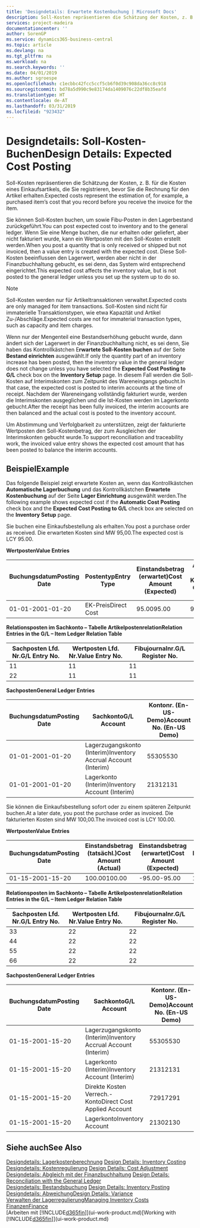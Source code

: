 ```yaml
---
title: 'Designdetails: Erwartete Kostenbuchung | Microsoft Docs'
description: Soll-Kosten repräsentieren die Schätzung der Kosten, z. B. für die Kosten eines Einkaufsartikels, die Sie registrieren, bevor Sie die Rechnung für den Artikel erhalten.
services: project-madeira
documentationcenter: ''
author: SorenGP
ms.service: dynamics365-business-central
ms.topic: article
ms.devlang: na
ms.tgt_pltfrm: na
ms.workload: na
ms.search.keywords: ''
ms.date: 04/01/2019
ms.author: sgroespe
ms.openlocfilehash: c1ecbbc42fcc5ccf5cb6f0d39c908da36cc8c918
ms.sourcegitcommit: bd78a5d990c9e83174da1409076c22df8b35eafd
ms.translationtype: HT
ms.contentlocale: de-AT
ms.lasthandoff: 03/31/2019
ms.locfileid: "923432"
---
```

# <a name="design-details-expected-cost-posting"></a><span data-ttu-id="3bbff-103">Designdetails: Soll-Kosten-Buchen</span><span class="sxs-lookup"><span data-stu-id="3bbff-103">Design Details: Expected Cost Posting</span></span>
<span data-ttu-id="3bbff-104">Soll-Kosten repräsentieren die Schätzung der Kosten, z. B. für die Kosten eines Einkaufsartikels, die Sie registrieren, bevor Sie die Rechnung für den Artikel erhalten.</span><span class="sxs-lookup"><span data-stu-id="3bbff-104">Expected costs represent the estimation of, for example, a purchased item’s cost that you record before you receive the invoice for the item.</span></span>  

 <span data-ttu-id="3bbff-105">Sie können Soll-Kosten buchen, um sowie Fibu-Posten in den Lagerbestand zurückgeführt.</span><span class="sxs-lookup"><span data-stu-id="3bbff-105">You can post expected cost to inventory and to the general ledger.</span></span> <span data-ttu-id="3bbff-106">Wenn Sie eine Menge buchen, die nur erhalten oder geliefert, aber nicht fakturiert wurde, kann ein Wertposten mit den Soll-Kosten erstellt werden.</span><span class="sxs-lookup"><span data-stu-id="3bbff-106">When you post a quantity that is only received or shipped but not invoiced, then a value entry is created with the expected cost.</span></span> <span data-ttu-id="3bbff-107">Diese Soll-Kosten beeinflussen den Lagerwert, werden aber nicht in der Finanzbuchhaltung gebucht, es sei denn, das System wird entsprechend eingerichtet.</span><span class="sxs-lookup"><span data-stu-id="3bbff-107">This expected cost affects the inventory value, but is not posted to the general ledger unless you set up the system up to do so.</span></span>  

> [!NOTE]  
>  <span data-ttu-id="3bbff-108">Soll-Kosten werden nur für Artikeltransaktionen verwaltet.</span><span class="sxs-lookup"><span data-stu-id="3bbff-108">Expected costs are only managed for item transactions.</span></span> <span data-ttu-id="3bbff-109">Soll-Kosten sind nicht für immaterielle Transaktionstypen, wie etwa Kapazität und Artikel Zu-/Abschläge.</span><span class="sxs-lookup"><span data-stu-id="3bbff-109">Expected costs are not for immaterial transaction types, such as capacity and item charges.</span></span>  

 <span data-ttu-id="3bbff-110">Wenn nur der Mengenteil eine Bestandserhöhung gebucht wurde, dann ändert sich der Lagerwert in der Finanzbuchhaltung nicht, es sei denn, Sie haben das Kontrollkästchen E**rwartete Soll-Kosten buchen** auf der Seite **Bestand einrichten** ausgewählt.</span><span class="sxs-lookup"><span data-stu-id="3bbff-110">If only the quantity part of an inventory increase has been posted, then the inventory value in the general ledger does not change unless you have selected the **Expected Cost Posting to G/L** check box on the **Inventory Setup** page.</span></span> <span data-ttu-id="3bbff-111">In diesem Fall werden die Soll-Kosten auf Interimskonten zum Zeitpunkt des Wareneingangs gebucht.</span><span class="sxs-lookup"><span data-stu-id="3bbff-111">In that case, the expected cost is posted to interim accounts at the time of receipt.</span></span> <span data-ttu-id="3bbff-112">Nachdem der Wareneingang vollständig fakturiert wurde, werden die Interimskonten ausgeglichen und die Ist-Kosten werden im Lagerkonto gebucht.</span><span class="sxs-lookup"><span data-stu-id="3bbff-112">After the receipt has been fully invoiced, the interim accounts are then balanced and the actual cost is posted to the inventory account.</span></span>  

 <span data-ttu-id="3bbff-113">Um Abstimmung und Verfolgbarkeit zu unterstützen, zeigt der fakturierte Wertposten den Soll-Kostenbetrag, der zum Ausgleichen der Interimskonten gebucht wurde.</span><span class="sxs-lookup"><span data-stu-id="3bbff-113">To support reconciliation and traceability work, the invoiced value entry shows the expected cost amount that has been posted to balance the interim accounts.</span></span>  

## <a name="example"></a><span data-ttu-id="3bbff-114">Beispiel</span><span class="sxs-lookup"><span data-stu-id="3bbff-114">Example</span></span>  
 <span data-ttu-id="3bbff-115">Das folgende Beispiel zeigt erwartete Kosten an, wenn das Kontrollkästchen **Automatische Lagerbuchung** und das Kontrollkästchen **Erwartete Kostenbuchung** auf der Seite **Lager Einrichtung** ausgewählt werden.</span><span class="sxs-lookup"><span data-stu-id="3bbff-115">The following example shows expected cost if the **Automatic Cost Posting** check box and the **Expected Cost Posting to G/L** check box are selected on the **Inventory Setup** page.</span></span>  

 <span data-ttu-id="3bbff-116">Sie buchen eine Einkaufsbestellung als erhalten.</span><span class="sxs-lookup"><span data-stu-id="3bbff-116">You post a purchase order as received.</span></span> <span data-ttu-id="3bbff-117">Die erwarteten Kosten sind MW 95,00.</span><span class="sxs-lookup"><span data-stu-id="3bbff-117">The expected cost is LCY 95.00.</span></span>  

 <span data-ttu-id="3bbff-118">**Wertposten**</span><span class="sxs-lookup"><span data-stu-id="3bbff-118">**Value Entries**</span></span>  

|<span data-ttu-id="3bbff-119">Buchungsdatum</span><span class="sxs-lookup"><span data-stu-id="3bbff-119">Posting Date</span></span>|<span data-ttu-id="3bbff-120">Postentyp</span><span class="sxs-lookup"><span data-stu-id="3bbff-120">Entry Type</span></span>|<span data-ttu-id="3bbff-121">Einstandsbetrag (erwartet)</span><span class="sxs-lookup"><span data-stu-id="3bbff-121">Cost Amount (Expected)</span></span>|<span data-ttu-id="3bbff-122">Auf Sachkonto geb. Soll-Kosten</span><span class="sxs-lookup"><span data-stu-id="3bbff-122">Expected Cost Posted to G/L</span></span>|<span data-ttu-id="3bbff-123">Soll-Kosten</span><span class="sxs-lookup"><span data-stu-id="3bbff-123">Expected Cost</span></span>|<span data-ttu-id="3bbff-124">Artikelposten Lfd. Nr.</span><span class="sxs-lookup"><span data-stu-id="3bbff-124">Item Ledger Entry No.</span></span>|<span data-ttu-id="3bbff-125">Lfd. Nr.</span><span class="sxs-lookup"><span data-stu-id="3bbff-125">Entry No.</span></span>|  
|------------------|----------------|------------------------------|----------------------------------|-------------------|---------------------------|---------------|  
|<span data-ttu-id="3bbff-126">01-01-20</span><span class="sxs-lookup"><span data-stu-id="3bbff-126">01-01-20</span></span>|<span data-ttu-id="3bbff-127">EK-Preis</span><span class="sxs-lookup"><span data-stu-id="3bbff-127">Direct Cost</span></span>|<span data-ttu-id="3bbff-128">95.00</span><span class="sxs-lookup"><span data-stu-id="3bbff-128">95.00</span></span>|<span data-ttu-id="3bbff-129">95.00</span><span class="sxs-lookup"><span data-stu-id="3bbff-129">95.00</span></span>|<span data-ttu-id="3bbff-130">Ja</span><span class="sxs-lookup"><span data-stu-id="3bbff-130">Yes</span></span>|<span data-ttu-id="3bbff-131">1</span><span class="sxs-lookup"><span data-stu-id="3bbff-131">1</span></span>|<span data-ttu-id="3bbff-132">1</span><span class="sxs-lookup"><span data-stu-id="3bbff-132">1</span></span>|  

 <span data-ttu-id="3bbff-133">**Relationsposten im Sachkonto – Tabelle Artikelpostenrelation**</span><span class="sxs-lookup"><span data-stu-id="3bbff-133">**Relation Entries in the G/L – Item Ledger Relation Table**</span></span>  

|<span data-ttu-id="3bbff-134">Sachposten Lfd. Nr.</span><span class="sxs-lookup"><span data-stu-id="3bbff-134">G/L Entry No.</span></span>|<span data-ttu-id="3bbff-135">Wertposten Lfd. Nr.</span><span class="sxs-lookup"><span data-stu-id="3bbff-135">Value Entry No.</span></span>|<span data-ttu-id="3bbff-136">Fibujournalnr.</span><span class="sxs-lookup"><span data-stu-id="3bbff-136">G/L Register No.</span></span>|  
|--------------------|---------------------|-----------------------|  
|<span data-ttu-id="3bbff-137">1</span><span class="sxs-lookup"><span data-stu-id="3bbff-137">1</span></span>|<span data-ttu-id="3bbff-138">1</span><span class="sxs-lookup"><span data-stu-id="3bbff-138">1</span></span>|<span data-ttu-id="3bbff-139">1</span><span class="sxs-lookup"><span data-stu-id="3bbff-139">1</span></span>|  
|<span data-ttu-id="3bbff-140">2</span><span class="sxs-lookup"><span data-stu-id="3bbff-140">2</span></span>|<span data-ttu-id="3bbff-141">1</span><span class="sxs-lookup"><span data-stu-id="3bbff-141">1</span></span>|<span data-ttu-id="3bbff-142">1</span><span class="sxs-lookup"><span data-stu-id="3bbff-142">1</span></span>|  

 <span data-ttu-id="3bbff-143">**Sachposten**</span><span class="sxs-lookup"><span data-stu-id="3bbff-143">**General Ledger Entries**</span></span>  

|<span data-ttu-id="3bbff-144">Buchungsdatum</span><span class="sxs-lookup"><span data-stu-id="3bbff-144">Posting Date</span></span>|<span data-ttu-id="3bbff-145">Sachkonto</span><span class="sxs-lookup"><span data-stu-id="3bbff-145">G/L Account</span></span>|<span data-ttu-id="3bbff-146">Kontonr. (En-US-Demo)</span><span class="sxs-lookup"><span data-stu-id="3bbff-146">Account No. (En-US Demo)</span></span>|<span data-ttu-id="3bbff-147">Betrag</span><span class="sxs-lookup"><span data-stu-id="3bbff-147">Amount</span></span>|<span data-ttu-id="3bbff-148">Lfd. Nr.</span><span class="sxs-lookup"><span data-stu-id="3bbff-148">Entry No.</span></span>|  
|------------------|------------------|---------------------------------|------------|---------------|  
|<span data-ttu-id="3bbff-149">01-01-20</span><span class="sxs-lookup"><span data-stu-id="3bbff-149">01-01-20</span></span>|<span data-ttu-id="3bbff-150">Lagerzugangskonto (Interim)</span><span class="sxs-lookup"><span data-stu-id="3bbff-150">Inventory Accrual Account (Interim)</span></span>|<span data-ttu-id="3bbff-151">5530</span><span class="sxs-lookup"><span data-stu-id="3bbff-151">5530</span></span>|<span data-ttu-id="3bbff-152">-95.00</span><span class="sxs-lookup"><span data-stu-id="3bbff-152">-95.00</span></span>|<span data-ttu-id="3bbff-153">2</span><span class="sxs-lookup"><span data-stu-id="3bbff-153">2</span></span>|  
|<span data-ttu-id="3bbff-154">01-01-20</span><span class="sxs-lookup"><span data-stu-id="3bbff-154">01-01-20</span></span>|<span data-ttu-id="3bbff-155">Lagerkonto (Interim)</span><span class="sxs-lookup"><span data-stu-id="3bbff-155">Inventory Account (Interim)</span></span>|<span data-ttu-id="3bbff-156">2131</span><span class="sxs-lookup"><span data-stu-id="3bbff-156">2131</span></span>|<span data-ttu-id="3bbff-157">95.00</span><span class="sxs-lookup"><span data-stu-id="3bbff-157">95.00</span></span>|<span data-ttu-id="3bbff-158">1</span><span class="sxs-lookup"><span data-stu-id="3bbff-158">1</span></span>|  

 <span data-ttu-id="3bbff-159">Sie können die Einkaufsbestellung sofort oder zu einem späteren Zeitpunkt buchen.</span><span class="sxs-lookup"><span data-stu-id="3bbff-159">At a later date, you post the purchase order as invoiced.</span></span> <span data-ttu-id="3bbff-160">Die fakturierten Kosten sind MW 100,00.</span><span class="sxs-lookup"><span data-stu-id="3bbff-160">The invoiced cost is LCY 100.00.</span></span>  

 <span data-ttu-id="3bbff-161">**Wertposten**</span><span class="sxs-lookup"><span data-stu-id="3bbff-161">**Value Entries**</span></span>  

|<span data-ttu-id="3bbff-162">Buchungsdatum</span><span class="sxs-lookup"><span data-stu-id="3bbff-162">Posting Date</span></span>|<span data-ttu-id="3bbff-163">Einstandsbetrag (tatsächl.)</span><span class="sxs-lookup"><span data-stu-id="3bbff-163">Cost Amount (Actual)</span></span>|<span data-ttu-id="3bbff-164">Einstandsbetrag (erwartet)</span><span class="sxs-lookup"><span data-stu-id="3bbff-164">Cost Amount (Expected)</span></span>|<span data-ttu-id="3bbff-165">Gebuchte Lagerregulierung an G/L</span><span class="sxs-lookup"><span data-stu-id="3bbff-165">Cost Posted to G/L</span></span>|<span data-ttu-id="3bbff-166">Soll-Kosten</span><span class="sxs-lookup"><span data-stu-id="3bbff-166">Expected Cost</span></span>|<span data-ttu-id="3bbff-167">Artikelposten Lfd. Nr.</span><span class="sxs-lookup"><span data-stu-id="3bbff-167">Item Ledger Entry No.</span></span>|<span data-ttu-id="3bbff-168">Lfd. Nr.</span><span class="sxs-lookup"><span data-stu-id="3bbff-168">Entry No.</span></span>|  
|------------------|----------------------------|------------------------------|-------------------------|-------------------|---------------------------|---------------|  
|<span data-ttu-id="3bbff-169">01-15-20</span><span class="sxs-lookup"><span data-stu-id="3bbff-169">01-15-20</span></span>|<span data-ttu-id="3bbff-170">100.00</span><span class="sxs-lookup"><span data-stu-id="3bbff-170">100.00</span></span>|<span data-ttu-id="3bbff-171">-95.00</span><span class="sxs-lookup"><span data-stu-id="3bbff-171">-95.00</span></span>|<span data-ttu-id="3bbff-172">100.00</span><span class="sxs-lookup"><span data-stu-id="3bbff-172">100.00</span></span>|<span data-ttu-id="3bbff-173">Nein</span><span class="sxs-lookup"><span data-stu-id="3bbff-173">No</span></span>|<span data-ttu-id="3bbff-174">1</span><span class="sxs-lookup"><span data-stu-id="3bbff-174">1</span></span>|<span data-ttu-id="3bbff-175">2</span><span class="sxs-lookup"><span data-stu-id="3bbff-175">2</span></span>|  

 <span data-ttu-id="3bbff-176">**Relationsposten im Sachkonto – Tabelle Artikelpostenrelation**</span><span class="sxs-lookup"><span data-stu-id="3bbff-176">**Relation Entries in the G/L – Item Ledger Relation Table**</span></span>  

|<span data-ttu-id="3bbff-177">Sachposten Lfd. Nr.</span><span class="sxs-lookup"><span data-stu-id="3bbff-177">G/L Entry No.</span></span>|<span data-ttu-id="3bbff-178">Wertposten Lfd. Nr.</span><span class="sxs-lookup"><span data-stu-id="3bbff-178">Value Entry No.</span></span>|<span data-ttu-id="3bbff-179">Fibujournalnr.</span><span class="sxs-lookup"><span data-stu-id="3bbff-179">G/L Register No.</span></span>|  
|--------------------|---------------------|-----------------------|  
|<span data-ttu-id="3bbff-180">3</span><span class="sxs-lookup"><span data-stu-id="3bbff-180">3</span></span>|<span data-ttu-id="3bbff-181">2</span><span class="sxs-lookup"><span data-stu-id="3bbff-181">2</span></span>|<span data-ttu-id="3bbff-182">2</span><span class="sxs-lookup"><span data-stu-id="3bbff-182">2</span></span>|  
|<span data-ttu-id="3bbff-183">4</span><span class="sxs-lookup"><span data-stu-id="3bbff-183">4</span></span>|<span data-ttu-id="3bbff-184">2</span><span class="sxs-lookup"><span data-stu-id="3bbff-184">2</span></span>|<span data-ttu-id="3bbff-185">2</span><span class="sxs-lookup"><span data-stu-id="3bbff-185">2</span></span>|  
|<span data-ttu-id="3bbff-186">5</span><span class="sxs-lookup"><span data-stu-id="3bbff-186">5</span></span>|<span data-ttu-id="3bbff-187">2</span><span class="sxs-lookup"><span data-stu-id="3bbff-187">2</span></span>|<span data-ttu-id="3bbff-188">2</span><span class="sxs-lookup"><span data-stu-id="3bbff-188">2</span></span>|  
|<span data-ttu-id="3bbff-189">6</span><span class="sxs-lookup"><span data-stu-id="3bbff-189">6</span></span>|<span data-ttu-id="3bbff-190">2</span><span class="sxs-lookup"><span data-stu-id="3bbff-190">2</span></span>|<span data-ttu-id="3bbff-191">2</span><span class="sxs-lookup"><span data-stu-id="3bbff-191">2</span></span>|  

 <span data-ttu-id="3bbff-192">**Sachposten**</span><span class="sxs-lookup"><span data-stu-id="3bbff-192">**General Ledger Entries**</span></span>  

|<span data-ttu-id="3bbff-193">Buchungsdatum</span><span class="sxs-lookup"><span data-stu-id="3bbff-193">Posting Date</span></span>|<span data-ttu-id="3bbff-194">Sachkonto</span><span class="sxs-lookup"><span data-stu-id="3bbff-194">G/L Account</span></span>|<span data-ttu-id="3bbff-195">Kontonr. (En-US-Demo)</span><span class="sxs-lookup"><span data-stu-id="3bbff-195">Account No. (En-US Demo)</span></span>|<span data-ttu-id="3bbff-196">Betrag</span><span class="sxs-lookup"><span data-stu-id="3bbff-196">Amount</span></span>|<span data-ttu-id="3bbff-197">Lfd. Nr.</span><span class="sxs-lookup"><span data-stu-id="3bbff-197">Entry No.</span></span>|  
|------------------|------------------|---------------------------------|------------|---------------|  
|<span data-ttu-id="3bbff-198">01-15-20</span><span class="sxs-lookup"><span data-stu-id="3bbff-198">01-15-20</span></span>|<span data-ttu-id="3bbff-199">Lagerzugangskonto (Interim)</span><span class="sxs-lookup"><span data-stu-id="3bbff-199">Inventory Accrual Account (Interim)</span></span>|<span data-ttu-id="3bbff-200">5530</span><span class="sxs-lookup"><span data-stu-id="3bbff-200">5530</span></span>|<span data-ttu-id="3bbff-201">95.00</span><span class="sxs-lookup"><span data-stu-id="3bbff-201">95.00</span></span>|<span data-ttu-id="3bbff-202">4</span><span class="sxs-lookup"><span data-stu-id="3bbff-202">4</span></span>|  
|<span data-ttu-id="3bbff-203">01-15-20</span><span class="sxs-lookup"><span data-stu-id="3bbff-203">01-15-20</span></span>|<span data-ttu-id="3bbff-204">Lagerkonto (Interim)</span><span class="sxs-lookup"><span data-stu-id="3bbff-204">Inventory Account (Interim)</span></span>|<span data-ttu-id="3bbff-205">2131</span><span class="sxs-lookup"><span data-stu-id="3bbff-205">2131</span></span>|<span data-ttu-id="3bbff-206">-95.00</span><span class="sxs-lookup"><span data-stu-id="3bbff-206">-95.00</span></span>|<span data-ttu-id="3bbff-207">3</span><span class="sxs-lookup"><span data-stu-id="3bbff-207">3</span></span>|  
|<span data-ttu-id="3bbff-208">01-15-20</span><span class="sxs-lookup"><span data-stu-id="3bbff-208">01-15-20</span></span>|<span data-ttu-id="3bbff-209">Direkte Kosten Verrech.-Konto</span><span class="sxs-lookup"><span data-stu-id="3bbff-209">Direct Cost Applied Account</span></span>|<span data-ttu-id="3bbff-210">7291</span><span class="sxs-lookup"><span data-stu-id="3bbff-210">7291</span></span>|<span data-ttu-id="3bbff-211">-100</span><span class="sxs-lookup"><span data-stu-id="3bbff-211">-100</span></span>|<span data-ttu-id="3bbff-212">6</span><span class="sxs-lookup"><span data-stu-id="3bbff-212">6</span></span>|  
|<span data-ttu-id="3bbff-213">01-15-20</span><span class="sxs-lookup"><span data-stu-id="3bbff-213">01-15-20</span></span>|<span data-ttu-id="3bbff-214">Lagerkonto</span><span class="sxs-lookup"><span data-stu-id="3bbff-214">Inventory Account</span></span>|<span data-ttu-id="3bbff-215">2130</span><span class="sxs-lookup"><span data-stu-id="3bbff-215">2130</span></span>|<span data-ttu-id="3bbff-216">100</span><span class="sxs-lookup"><span data-stu-id="3bbff-216">100</span></span>|<span data-ttu-id="3bbff-217">5</span><span class="sxs-lookup"><span data-stu-id="3bbff-217">5</span></span>|  

## <a name="see-also"></a><span data-ttu-id="3bbff-218">Siehe auch</span><span class="sxs-lookup"><span data-stu-id="3bbff-218">See Also</span></span>
 <span data-ttu-id="3bbff-219">[Designdetails: Lagerkostenberechnung](design-details-inventory-costing.md) </span><span class="sxs-lookup"><span data-stu-id="3bbff-219">[Design Details: Inventory Costing](design-details-inventory-costing.md) </span></span>  
 <span data-ttu-id="3bbff-220">[Designdetails: Kostenregulierung](design-details-cost-adjustment.md) </span><span class="sxs-lookup"><span data-stu-id="3bbff-220">[Design Details: Cost Adjustment](design-details-cost-adjustment.md) </span></span>  
 <span data-ttu-id="3bbff-221">[Designdetails: Abgleich mit der Finanzbuchhaltung](design-details-reconciliation-with-the-general-ledger.md) </span><span class="sxs-lookup"><span data-stu-id="3bbff-221">[Design Details: Reconciliation with the General Ledger](design-details-reconciliation-with-the-general-ledger.md) </span></span>  
 <span data-ttu-id="3bbff-222">[Designdetails: Bestandsbuchung](design-details-inventory-posting.md) </span><span class="sxs-lookup"><span data-stu-id="3bbff-222">[Design Details: Inventory Posting](design-details-inventory-posting.md) </span></span>  
 [<span data-ttu-id="3bbff-223">Designdetails: Abweichung</span><span class="sxs-lookup"><span data-stu-id="3bbff-223">Design Details: Variance</span></span>](design-details-variance.md)  
 [<span data-ttu-id="3bbff-224">Verwalten der Lagerregulierung</span><span class="sxs-lookup"><span data-stu-id="3bbff-224">Managing Inventory Costs</span></span>](finance-manage-inventory-costs.md)  
 [<span data-ttu-id="3bbff-225">Finanzen</span><span class="sxs-lookup"><span data-stu-id="3bbff-225">Finance</span></span>](finance.md)  
 <span data-ttu-id="3bbff-226">[Arbeiten mit [!INCLUDE[d365fin](includes/d365fin_md.md)]](ui-work-product.md)</span><span class="sxs-lookup"><span data-stu-id="3bbff-226">[Working with [!INCLUDE[d365fin](includes/d365fin_md.md)]](ui-work-product.md)</span></span>
